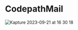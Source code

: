 # CodepathMail


![Kapture 2023-09-21 at 16 30 18](https://github.com/Bmogul/CodepathMail/assets/98663272/77ec5658-beb1-46ce-9136-0a29a95e0eb3)
